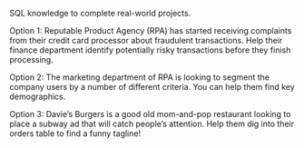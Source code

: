 SQL knowledge to complete real-world projects.

Option 1: Reputable Product Agency (RPA) has started receiving complaints from their credit card processor about fraudulent transactions. Help their finance department identify potentially risky transactions before they finish processing.

Option 2: The marketing department of RPA is looking to segment the company users by a number of different criteria. You can help them find key demographics.

Option 3: Davie’s Burgers is a good old mom-and-pop restaurant looking to place a subway ad that will catch people’s attention. Help them dig into their orders table to find a funny tagline!
